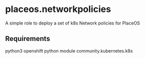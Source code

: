 placeos.networkpolicies
=========

A simple role to deploy a set of k8s Network policies for PlaceOS

Requirements
------------

python3
openshift python module
community.kubernetes.k8s
